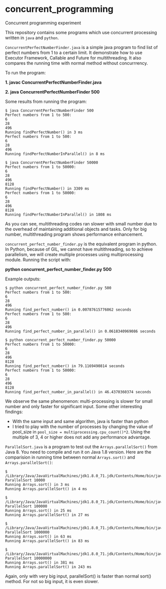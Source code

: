 # concurrent_programming
Concurrent programming experiment

This repository contains some programs which use concurrent processing written in `java`  and `python`.

`ConcurrentPerfectNumberFinder.java` is a simple java program to find list of perfect numbers from 1 to a certain limit. It demonstrate how to use Executor Framework, Callable and Future for multithreading. It also compares the running time with normal method without concurrrency.

To run the program:

**1. javac ConcurrentPerfectNumberFinder.java**

**2. java ConcurrentPerfectNumberFinder 500**

Some results from running the program:

```
$ java ConcurrentPerfectNumberFinder 500
Perfect numbers from 1 to 500:
6
28
496
Running findPerfectNumber() in 3 ms
Perfect numbers from 1 to 500:
6
28
496
Running findPerfectNumberInParallel() in 8 ms
```

```
$ java ConcurrentPerfectNumberFinder 50000
Perfect numbers from 1 to 50000:
6
28
496
8128
Running findPerfectNumber() in 3309 ms
Perfect numbers from 1 to 50000:
6
28
496
8128
Running findPerfectNumberInParallel() in 1808 ms
```

As you can see, multithreading codes ran slower with small number due to the overhead of maintaining additional objects and tasks. Only for big number, multithreading program shows performance enhancement.

`concurrent_perfect_number_finder.py` is the equivalent program in python. In Python, because of GIL, we cannot have multithreading, so to achieve parallelism, we will create multiple processes using multiprocessing module. Running the script with:

**python concurrent_perfect_number_finder.py 500**

Example outputs:

```
$ python concurrent_perfect_number_finder.py 500
Perfect numbers from 1 to 500:
6
28
496
Running find_perfect_number() in 0.00787615776062 seconds
Perfect numbers from 1 to 500:
6
28
496
Running find_perfect_number_in_parallel() in 0.0618340969086 seconds
```

```
$ python concurrent_perfect_number_finder.py 50000
Perfect numbers from 1 to 50000:
6
28
496
8128
Running find_perfect_number() in 79.1169490814 seconds
Perfect numbers from 1 to 50000:
6
28
496
8128
Running find_perfect_number_in_parallel() in 46.4370360374 seconds
```

We observe the same phenomenon: multi-processing is slower for small number and only faster for significant input. 
Some other interesting findings:
- With the same input and same algorithm, java is faster than python
- I tried to play with the number of processes by changing the value of pool_size in `pool_size = multiprocessing.cpu_count()*2`. Using the multiple of 3, 4 or higher does not add any performance advantage. 

`ParallelSort.java` is a program to test out the `Arrays.parallelSort()` from Java 8. You need to compile and run it on Java 1.8 version. Here are the comparision in running time between normal `Arrays.sort()` and `Arrays.parallelSort()`:

```
$ /Library/Java/JavaVirtualMachines/jdk1.8.0_71.jdk/Contents/Home/bin/java ParallelSort 10000
Running Arrays.sort() in 3 ms
Running Arrays.parallelSort() in 4 ms
 ```
 
 ```
 $ /Library/Java/JavaVirtualMachines/jdk1.8.0_71.jdk/Contents/Home/bin/java ParallelSort 100000
 Running Arrays.sort() in 25 ms
 Running Arrays.parallelSort() in 27 ms
 ```
 
 ```
 $ /Library/Java/JavaVirtualMachines/jdk1.8.0_71.jdk/Contents/Home/bin/java ParallelSort 1000000
 Running Arrays.sort() in 63 ms
 Running Arrays.parallelSort() in 83 ms
 ```
 
 ```
 $ /Library/Java/JavaVirtualMachines/jdk1.8.0_71.jdk/Contents/Home/bin/java ParallelSort 10000000
 Running Arrays.sort() in 381 ms
 Running Arrays.parallelSort() in 243 ms
 ```

Again, only with very big input, parallelSort() is faster than normal sort() method. For not so big input, it is even slower.

